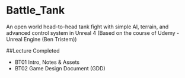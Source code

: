 # Battle_Tank
An open world head-to-head tank fight with simple AI, terrain, and advanced control system in Unreal 4 (Based on the course of Udemy - Unreal Engine (Ben Tristem))

##Lecture Completed
* BT01 Intro, Notes & Assets
* BT02 Game Design Document (GDD)

